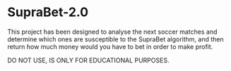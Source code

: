 # SupraBet-2.0
This project has been designed to analyse the next soccer matches and determine which ones are susceptible 
to the SupraBet algorithm, and then return how much money would you have to  bet in order to make profit.   

 DO NOT USE, IS ONLY FOR EDUCATIONAL PURPOSES.
